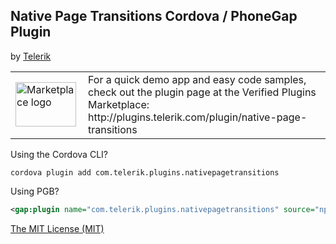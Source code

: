 ## Native Page Transitions Cordova / PhoneGap Plugin
by [Telerik](http://www.telerik.com)


<table width="100%">
    <tr>
        <td width="100"><a href="http://plugins.telerik.com/plugin/native-page-transitions"><img src="http://www.x-services.nl/github-images/telerik-verified-plugins-marketplace.png" width="97px" height="71px" alt="Marketplace logo"/></a></td>
        <td>For a quick demo app and easy code samples, check out the plugin page at the Verified Plugins Marketplace: http://plugins.telerik.com/plugin/native-page-transitions</td>
    </tr>
</table>


Using the Cordova CLI?

```
cordova plugin add com.telerik.plugins.nativepagetransitions
```

Using PGB?

```xml
<gap:plugin name="com.telerik.plugins.nativepagetransitions" source="npm" />
```

[The MIT License (MIT)](http://www.opensource.org/licenses/mit-license.html)
